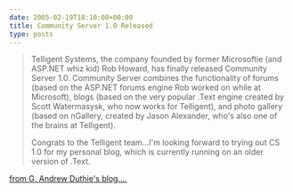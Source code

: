 ```yaml
---
date: 2005-02-19T18:10:00+00:00
title: Community Server 1.0 Released
type: posts
---
```

> Telligent Systems, the company founded by former Microsoftie (and ASP.NET whiz kid) Rob Howard, has finally released Community Server 1.0. Community Server combines the functionality of forums (based on the ASP.NET forums engine Rob worked on while at Microsoft), blogs (based on the very popular .Text engine created by Scott Watermasysk, who now works for Telligent), and photo gallery (based on nGallery, created by Jason Alexander, who's also one of the brains at Telligent).
>
> Congrats to the Telligent team...I'm looking forward to trying out CS 1.0 for my personal blog, which is currently running on an older version of .Text.

[from G. Andrew Duthie's blog....](http://weblogs.asp.net/gduthie/archive/2005/02/19/376610.aspx)
